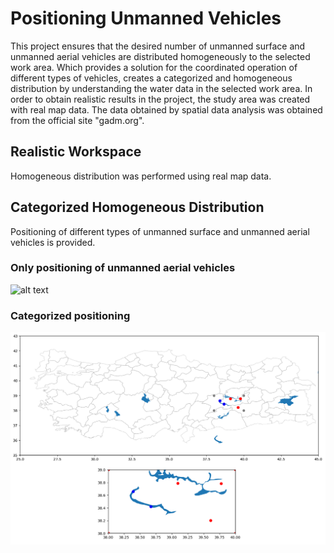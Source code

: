 # Positioning Unmanned Vehicles
This project ensures that the desired number of unmanned surface and unmanned aerial vehicles are distributed homogeneously to the selected work area. Which provides a solution for the coordinated operation of different types of vehicles, creates a categorized and homogeneous distribution by understanding the water data in the selected work area. In order to obtain realistic results in the project, the study area was created with real map data. The data obtained by spatial data analysis was obtained from the official site "gadm.org".
## Realistic Workspace
Homogeneous distribution was performed using real map data.
## Categorized Homogeneous Distribution
Positioning of different types of unmanned surface and unmanned aerial vehicles is provided.

### Only positioning of unmanned aerial vehicles
![alt text](çoklu.png)

### Categorized positioning
![alt text](3-2.png)
